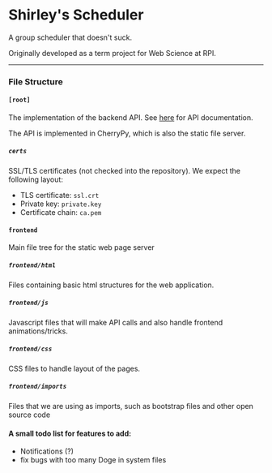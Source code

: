 Shirley's Scheduler
=====================

A group scheduler that doesn't suck.

Originally developed as a term project for Web Science at RPI.

-------

### File Structure

#### `[root]`

The implementation of the backend API. See [here](http://goo.gl/xfPWdL) for API
documentation.

The API is implemented in CherryPy, which is also the static file server.

##### `certs`

SSL/TLS certificates (not checked into the repository). We expect the following
layout:

* TLS certificate: `ssl.crt`
* Private key: `private.key`
* Certificate chain: `ca.pem`


#### `frontend`

Main file tree for the static web page server

##### `frontend/html`

Files containing basic html structures for the web application.

##### `frontend/js`

Javascript files that will make API calls and also handle frontend animations/tricks.

##### `frontend/css`

CSS files to handle layout of the pages.

##### `frontend/imports`

Files that we are using as imports, such as bootstrap files and other open source code



#### A small todo list for features to add:


* Notifications (?)
* fix bugs with too many Doge in system files 
